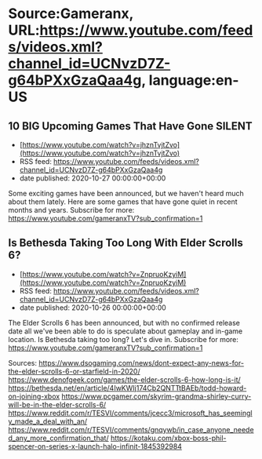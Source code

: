 # Source:Gameranx, URL:https://www.youtube.com/feeds/videos.xml?channel_id=UCNvzD7Z-g64bPXxGzaQaa4g, language:en-US

## 10 BIG Upcoming Games That Have Gone SILENT
 - [https://www.youtube.com/watch?v=jhznTvjtZvo](https://www.youtube.com/watch?v=jhznTvjtZvo)
 - RSS feed: https://www.youtube.com/feeds/videos.xml?channel_id=UCNvzD7Z-g64bPXxGzaQaa4g
 - date published: 2020-10-27 00:00:00+00:00

Some exciting games have been announced, but we haven't heard much about them lately. Here are some games that have gone quiet in recent months and years.
Subscribe for more: https://www.youtube.com/gameranxTV?sub_confirmation=1

## Is Bethesda Taking Too Long With Elder Scrolls 6?
 - [https://www.youtube.com/watch?v=ZnpruoKzyiM](https://www.youtube.com/watch?v=ZnpruoKzyiM)
 - RSS feed: https://www.youtube.com/feeds/videos.xml?channel_id=UCNvzD7Z-g64bPXxGzaQaa4g
 - date published: 2020-10-26 00:00:00+00:00

The Elder Scrolls 6 has been announced, but with no confirmed release date all we've been able to do is speculate about gameplay and in-game location. Is Bethesda taking too long? Let's dive in.
Subscribe for more: https://www.youtube.com/gameranxTV?sub_confirmation=1

Sources:
https://www.dsogaming.com/news/dont-expect-any-news-for-the-elder-scrolls-6-or-starfield-in-2020/
https://www.denofgeek.com/games/the-elder-scrolls-6-how-long-is-it/
https://bethesda.net/en/article/4IwKWIj174Cb2QNTTtBAEb/todd-howard-on-joining-xbox
https://www.pcgamer.com/skyrim-grandma-shirley-curry-will-be-in-the-elder-scrolls-6/
https://www.reddit.com/r/TESVI/comments/jcecc3/microsoft_has_seemingly_made_a_deal_with_an/
https://www.reddit.com/r/TESVI/comments/gnqywb/in_case_anyone_needed_any_more_confirmation_that/ 
https://kotaku.com/xbox-boss-phil-spencer-on-series-x-launch-halo-infinit-1845392984

